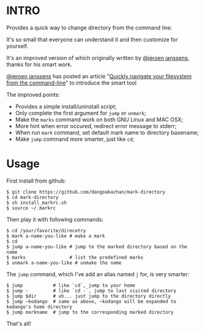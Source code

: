 INTRO
=====

Provides a quick way to change directory from the command line.

It's so small that everyone can understand it and then customize for yourself.

It's an improved version of which originally written by [@jeroen janssens](https://twitter.com/jeroenhjanssens/), thanks for his smart work.

[@jeroen janssens](https://twitter.com/jeroenhjanssens/) has posted an article "[Quickly navigate your filesystem from the command-line](http://jeroenjanssens.com/2013/08/16/quickly-navigate-your-filesystem-from-the-command-line.html)" to introduce the smart tool

The improved points:

* Provides a simple install/uninstall script;
* Only complete the first argument for `jump` or `unmark`;
* Make the `marks` command work on both GNU Linux and MAC OSX;
* More hint when error occured, redirect error message to stderr;
* When run `mark` command, set default mark name to directory basename;
* Make `jump` command more smarter, just like `cd`;

Usage
=====

First install from github:

    $ git clone https://github.com/dangoakachan/mark-directory
    $ cd mark-directory
    $ sh install_markrc.sh
    $ source ~/.markrc

Then play it with following commands:

    $ cd /your/favorite/direcotry
    $ mark a-name-you-like # make a mark
    $ cd
    $ jump a-name-you-like # jump to the marked directory based on the name
    $ marks                # list the predefined marks
    $ unmark a-name-you-like # unmake the name

The `jump` command, which I've add an alias named `j` for, is very smarter:

    $ jump           # like `cd`, jump to your home
    $ jump -         # like `cd -`, jump to last visited directory
    $ jump $dir      # uh... just jump to the directory directly
    $ jump ~kodango  # same as above, ~kodango will be expanded to kodango's home directory
    $ jump markname  # jump to the corresponding marked directory

That's all!
